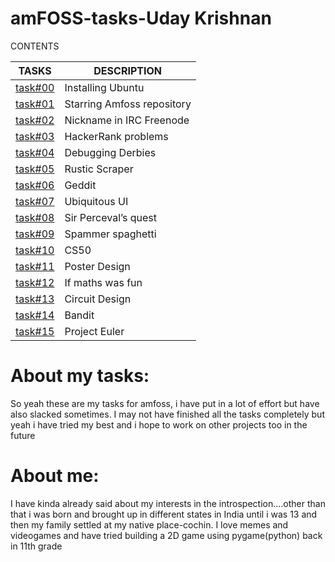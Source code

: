 # amFOSS-tasks-Uday Krishnan

CONTENTS

|TASKS|DESCRIPTION|
|-----|-----------|
|[task#00](https://github.com/udaykrishnan9302/amfoss-tasks/tree/main/task%20%2300)|Installing Ubuntu|
|[task#01](https://github.com/udaykrishnan9302/amfoss-tasks/tree/main/task%20%2301)|Starring Amfoss repository|
|[task#02](https://github.com/udaykrishnan9302/amfoss-tasks/tree/main/task%20%2302)|Nickname in IRC Freenode|
|[task#03](https://github.com/udaykrishnan9302/amfoss-tasks/tree/main/task%20%2303)|HackerRank problems|
|[task#04](https://github.com/udaykrishnan9302/amfoss-tasks/tree/main/task%20%2304)|Debugging Derbies|
|[task#05](https://github.com/udaykrishnan9302/amfoss-tasks/tree/main/task%20%2305)|Rustic Scraper|
|[task#06](https://github.com/udaykrishnan9302/amfoss-tasks/tree/main/task%20%2306)|Geddit|
|[task#07](https://github.com/udaykrishnan9302/amfoss-tasks/tree/main/task%20%2307)|Ubiquitous UI|
|[task#08](https://github.com/udaykrishnan9302/amfoss-tasks/tree/main/task%20%2308)|Sir Perceval’s quest|
|[task#09](https://github.com/udaykrishnan9302/amfoss-tasks/tree/main/task%20%2309)|Spammer spaghetti|
|[task#10](https://github.com/udaykrishnan9302/amfoss-tasks/tree/main/task%20%2310)|CS50|
|[task#11](https://github.com/udaykrishnan9302/amfoss-tasks/tree/main/task%20%2311)|Poster Design|
|[task#12](https://github.com/udaykrishnan9302/amfoss-tasks/tree/main/task%20%2312)|If maths was fun|
|[task#13]()|Circuit Design|
|[task#14](https://github.com/udaykrishnan9302/amfoss-tasks/tree/main/task%20%2314)|Bandit|
|[task#15](https://github.com/udaykrishnan9302/amfoss-tasks/tree/main/task%20%2315)|Project Euler|

# About my tasks:
So yeah these are my tasks for amfoss, i have put in a lot of effort but have also slacked sometimes. I may not have finished all the tasks completely but yeah i have tried my best and i hope to work on other projects too in the future

# About me:
I have kinda already said about my interests in the introspection....other than that i was born and brought up in different states in India until i was 13 and then my family settled at my native place-cochin.
I love memes and videogames and have tried building a 2D game using pygame(python) back in 11th grade
